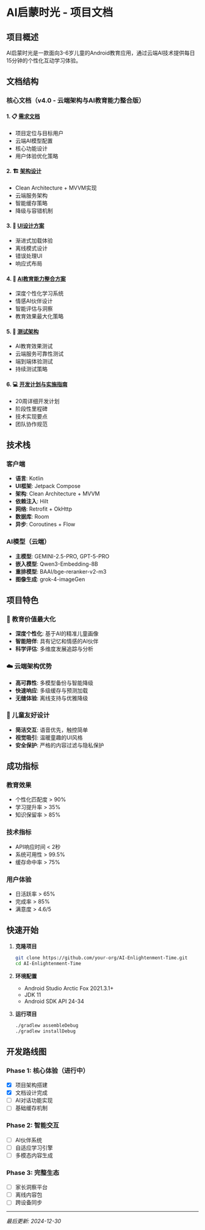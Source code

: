 # AI启蒙时光 - 项目文档

## 项目概述
AI启蒙时光是一款面向3-6岁儿童的Android教育应用，通过云端AI技术提供每日15分钟的个性化互动学习体验。

## 文档结构

### 核心文档（v4.0 - 云端架构与AI教育能力整合版）

#### 1. 📋 [需求文档](./requirements-cloud-optimized.md)
- 项目定位与目标用户
- 云端AI模型配置
- 核心功能设计
- 用户体验优化策略

#### 2. 🏗️ [架构设计](./architecture-cloud-native.md)
- Clean Architecture + MVVM实现
- 云端服务架构
- 智能缓存策略
- 降级与容错机制

#### 3. 🎨 [UI设计方案](./ui-design-cloud-optimized.md)
- 渐进式加载体验
- 离线模式设计
- 错误处理UI
- 响应式布局

#### 4. 🤖 [AI教育能力整合方案](./ai-education-cloud-integrated.md)
- 深度个性化学习系统
- 情感AI伙伴设计
- 智能评估与洞察
- 教育效果最大化策略

#### 5. 🧪 [测试架构](./testing-cloud-ai-integrated.md)
- AI教育效果测试
- 云端服务可靠性测试
- 端到端体验测试
- 持续测试策略

#### 6. 💻 [开发计划与实施指南](./development-plan-guide.md)
- 20周详细开发计划
- 阶段性里程碑
- 技术实现要点
- 团队协作规范

## 技术栈

### 客户端
- **语言**: Kotlin
- **UI框架**: Jetpack Compose
- **架构**: Clean Architecture + MVVM
- **依赖注入**: Hilt
- **网络**: Retrofit + OkHttp
- **数据库**: Room
- **异步**: Coroutines + Flow

### AI模型（云端）
- **主模型**: GEMINI-2.5-PRO, GPT-5-PRO
- **嵌入模型**: Qwen3-Embedding-8B
- **重排模型**: BAAI/bge-reranker-v2-m3
- **图像生成**: grok-4-imageGen

## 项目特色

### 🎯 教育价值最大化
- **深度个性化**: 基于AI的精准儿童画像
- **智能陪伴**: 具有记忆和情感的AI伙伴
- **科学评估**: 多维度发展追踪与分析

### ☁️ 云端架构优势
- **高可靠性**: 多模型备份与智能降级
- **快速响应**: 多级缓存与预测加载
- **无缝体验**: 离线支持与优雅降级

### 👶 儿童友好设计
- **简洁交互**: 语音优先，触控简单
- **视觉吸引**: 温暖童趣的UI风格
- **安全保护**: 严格的内容过滤与隐私保护

## 成功指标

### 教育效果
- 个性化匹配度 > 90%
- 学习提升率 > 35%
- 知识保留率 > 85%

### 技术指标
- API响应时间 < 2秒
- 系统可用性 > 99.5%
- 缓存命中率 > 75%

### 用户体验
- 日活跃率 > 65%
- 完成率 > 85%
- 满意度 > 4.6/5

## 快速开始

1. **克隆项目**
   ```bash
   git clone https://github.com/your-org/AI-Enlightenment-Time.git
   cd AI-Enlightenment-Time
   ```

2. **环境配置**
   - Android Studio Arctic Fox 2021.3.1+
   - JDK 11
   - Android SDK API 24-34

3. **运行项目**
   ```bash
   ./gradlew assembleDebug
   ./gradlew installDebug
   ```

## 开发路线图

### Phase 1: 核心体验（进行中）
- [x] 项目架构搭建
- [x] 文档设计完成
- [ ] AI对话功能实现
- [ ] 基础缓存机制

### Phase 2: 智能交互
- [ ] AI伙伴系统
- [ ] 自适应学习引擎
- [ ] 多模态内容生成

### Phase 3: 完整生态
- [ ] 家长洞察平台
- [ ] 离线内容包
- [ ] 跨设备同步

---

*最后更新: 2024-12-30*